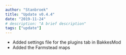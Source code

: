 ```yaml
---
author: "Stanbroek"
title: "Update v0.4.4"
date: "2019-11-24"
# description: "A brief description"
tags: ["update"]
---
```


- Added settings file for the plugins tab in BakkesMod
- Added the Farmstead maps
